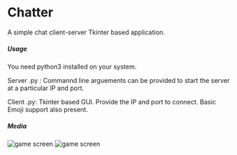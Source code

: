 # Chatter
A simple chat client-server Tkinter based application.

##### Usage
You need python3 installed on your system.

Server .py : Commannd line arguements can be provided to start the server at a particular IP and port.

Client .py: Tkinter based GUI. Provide the IP and port to connect. Basic Emoji support also present.

##### Media
![game screen](https://i.imgur.com/1zqeI7d.png)
![game screen](https://i.imgur.com/sB9ieUO.png)


